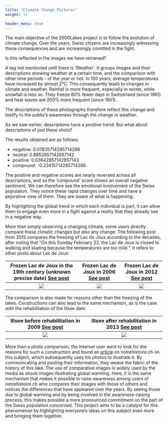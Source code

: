 ```yaml
---
title: "Climate Change Pictures"
weight: 11

header_menu: true
---
```


The main objective of the 2000Lakes project is to follow the evolution of climate change. Over the years, Swiss citizens are increasingly witnessing these consequences and are increasingly comitted in the fight. 

Is this reflected in the images we have retrieved?

A tag not mentioned until there is ‘Weather’. It groups images and their descriptions showing weather at a certain time, and the comparison with other time periods - of the year or not. In 150 years, average temperatures have increased by almost 2°C. This consequently leads to changes in climate and weather. Rainfall is more frequent, especially in winter, while snowfall is less so. They freeze 60% fewer days in Switzerland (since 1961) and heat waves are 200% more frequent (since 1901).

The descriptions of these photographs therefore reflect this change and testify to the public’s awareness through the change in weather.

As we saw earlier, descriptions have a positive trend. But what about descriptions of just these shots?

The results obtained are as follows:
- negative: 0.07835714285714286
- neutral: 0.8852857142857142
- positive: 0.03642857142857143
- compound: -0.22415714285714286.

The positive and negative scores are nearly reversed across all descriptions, and so the ‘compound’ score shows an overall negative sentiment. We can therefore see the emotional involvement of the Swiss population. They notice these rapid changes over time and have a pejorative view of them. They are aware of what is happening.

By highlighting the global trend in which each individual is part, it can allow them to engage even more in a fight against a reality that they already see in a negative way.


More than simply observing a changing climate, some users directly compare these climatic changes but also any change.
The following post from 2015 compares the freezing of Lac de Joux according to the decades, after noting that “On this Sunday February 22, the Lac de Joux is closed to walking and skating because the temperatures are too mild.”. It refers to other posts about Lac de Joux:

Frozen Lac de Joux in the 19th century (unknown precise date) [See post](https://notrehistoire.ch/entries/QqOYOkkeYEZ) | Frozen Lac de Joux in 2006 [See post](https://notrehistoire.ch/entries/o0wBe5wwBmZ) | Frozen Lac de Joux in 2012 [See post](https://notrehistoire.ch/entries/7lyYneRwWE9)
:-----------------------------------------:|:------------------------------------:|:------------------------------------:
![](images/comparisonXXeme.jpeg) | ![](images/comparison2006.jpeg) | ![](images/comparison2012.jpeg)

The comparison is also made for reasons other than the freezing of the lakes. Constructions can also lead to the same mechanism, as is the case with the rehabilitation of the Illsee dam:

Illsee before rehabilitation in 2009 [See post](https://notrehistoire.ch/entries/RL28Lwd9BKA) | Illsee after rehabilitation in 2013 [See post](https://notrehistoire.ch/entries/P7VW13KABnv)
:-----------------------------------------:|:------------------------------------:
![](images/comparisonIllseeBefore.jpeg) | ![](images/comparisonIllseeAfter.jpeg)


More than a photo comparison, the Internet user went to look for the reasons for such a construction and found an [article](https://notrehistoire.ch/entries/QqOYOlE0BEZ) on notrehistoire.ch on this subject, which subsequently uses his photos to illustrate it. By communicating and pooling their information, they weave the fabric of the history of this lake.
The use of comparative images is widely used by the media as shock images illustrating global warming.
Here, it is the same mechanism that makes it possible to raise awareness among users of notrehistoire.ch who compares their images with those of others and notices the differences that have appeared over the years. By seeing those due to global warming and by being involved in the awareness-raising process, this makes possible a more pronounced commitment on the part of the Swiss population concerned. This project aims to be a catalyst for this phenomenon by highlighting everyone’s ideas on this subject even more and bringing them together.
